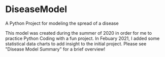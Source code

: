 # DiseaseModel
A Python Project for modeling the spread of a disease

This model was created during the summer of 2020 in order for me to practice Python Coding 
with a fun project. In Febuary 2021, I added some statistical data charts to add insight to 
the initial project. Please see "Disease Model Summary" for a brief overview!
